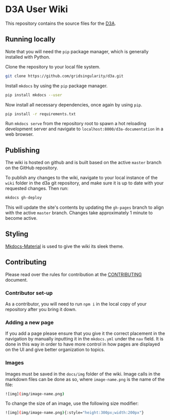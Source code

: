# D3A User Wiki

This repository contains the source files for the [D3A](d3a.io).

## Running locally

Note that you will need the `pip` package manager, which is generally installed with Python.

Clone the repository to your local file system.

```bash
git clone https://github.com/gridsingularity/d3a.git
```

Install `mkdocs` by using the `pip` package manager.

```bash
pip install mkdocs --user
```

Now install all necessary dependencies, once again by using `pip`.

```bash
pip install -r requirements.txt
```

Run `mkdocs serve` from the repository root to spawn a hot reloading development server and navigate to `localhost:8000/d3a-documentation` in a web browser.

## Publishing

The wiki is hosted on github and is built based on the active `master` branch on the GitHub repository. 

To publish any changes to the wiki, navigate to your local instance of the `wiki` folder in the d3a git repository, and make sure it is up to date with your requested changes. Then run:

```bash
mkdocs gh-deploy
```

This will update the site's contents by updating the `gh-pages` branch to align with the active `master` branch. Changes take approximately 1 minute to become active.

## Styling

[Mkdocs-Material](https://squidfunk.github.io/mkdocs-material/) is used to give the wiki its sleek theme.

## Contributing

Please read over the rules for contribution at the [CONTRIBUTING](CONTRIBUTING.md) document.

### Contributor set-up

As a contributor, you will need to run `npm i` in the local copy of your repository after you bring it down.

### Adding a new page

If you add a page please ensure that you give it the correct placement in the navigation by manually inputting it in the `mkdocs.yml` under the `nav` field. It is done in this way in order to have more control in how pages are displayed on the UI and give better organization to topics.

### Images

Images must be saved in the `docs/img` folder of the wiki. Image calls in the markdown files can be done as so, where `image-name.png` is the name of the file:

```bash
![img](img/image-name.png)
```

To change the size of an image, use the following size modifier:

```bash
![img](img/image-name.png){:style="height:300px;width:200px"}
```

